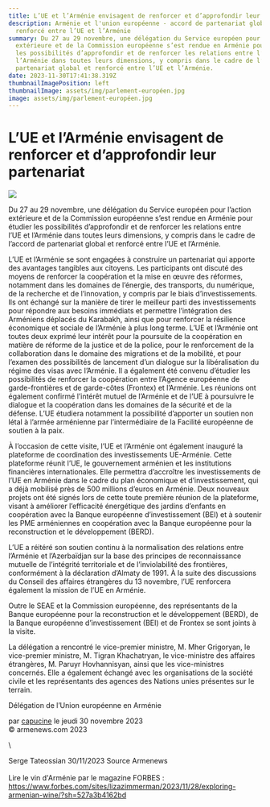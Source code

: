 ```yaml
---
title: L’UE et l’Arménie envisagent de renforcer et d’approfondir leur partenariat
description: Arménie et l'union européenne - accord de partenariat global et
  renforcé entre l’UE et l’Arménie
summary: Du 27 au 29 novembre, une délégation du Service européen pour l’action
  extérieure et de la Commission européenne s’est rendue en Arménie pour étudier
  les possibilités d’approfondir et de renforcer les relations entre l’UE et
  l’Arménie dans toutes leurs dimensions, y compris dans le cadre de l’accord de
  partenariat global et renforcé entre l’UE et l’Arménie.
date: 2023-11-30T17:41:38.319Z
thumbnailImagePosition: left
thumbnailImage: assets/img/parlement-européen.jpg
image: assets/img/parlement-européen.jpg
---
```

<!--StartFragment-->

# L’UE et l’Arménie envisagent de renforcer et d’approfondir leur partenariat

![](https://www.armenews.com/IMG/arton110340.png)

Du 27 au 29 novembre, une délégation du Service européen pour l’action extérieure et de la Commission européenne s’est rendue en Arménie pour étudier les possibilités d’approfondir et de renforcer les relations entre l’UE et l’Arménie dans toutes leurs dimensions, y compris dans le cadre de l’accord de partenariat global et renforcé entre l’UE et l’Arménie.

L’UE et l’Arménie se sont engagées à construire un partenariat qui apporte des avantages tangibles aux citoyens. Les participants ont discuté des moyens de renforcer la coopération et la mise en œuvre des réformes, notamment dans les domaines de l’énergie, des transports, du numérique, de la recherche et de l’innovation, y compris par le biais d’investissements. Ils ont échangé sur la manière de tirer le meilleur parti des investissements pour répondre aux besoins immédiats et permettre l’intégration des Arméniens déplacés du Karabakh, ainsi que pour renforcer la résilience économique et sociale de l’Arménie à plus long terme. L’UE et l’Arménie ont toutes deux exprimé leur intérêt pour la poursuite de la coopération en matière de réforme de la justice et de la police, pour le renforcement de la collaboration dans le domaine des migrations et de la mobilité, et pour l’examen des possibilités de lancement d’un dialogue sur la libéralisation du régime des visas avec l’Arménie. Il a également été convenu d’étudier les possibilités de renforcer la coopération entre l’Agence européenne de garde-frontières et de garde-côtes (Frontex) et l’Arménie. Les réunions ont également confirmé l’intérêt mutuel de l’Arménie et de l’UE à poursuivre le dialogue et la coopération dans les domaines de la sécurité et de la défense. L’UE étudiera notamment la possibilité d’apporter un soutien non létal à l’armée arménienne par l’intermédiaire de la Facilité européenne de soutien à la paix.

À l’occasion de cette visite, l’UE et l’Arménie ont également inauguré la plateforme de coordination des investissements UE-Arménie. Cette plateforme réunit l’UE, le gouvernement arménien et les institutions financières internationales. Elle permettra d’accroître les investissements de l’UE en Arménie dans le cadre du plan économique et d’investissement, qui a déjà mobilisé près de 500 millions d’euros en Arménie. Deux nouveaux projets ont été signés lors de cette toute première réunion de la plateforme, visant à améliorer l’efficacité énergétique des jardins d’enfants en coopération avec la Banque européenne d’investissement (BEI) et à soutenir les PME arméniennes en coopération avec la Banque européenne pour la reconstruction et le développement (BERD).

L’UE a réitéré son soutien continu à la normalisation des relations entre l’Arménie et l’Azerbaïdjan sur la base des principes de reconnaissance mutuelle de l’intégrité territoriale et de l’inviolabilité des frontières, conformément à la déclaration d’Almaty de 1991. À la suite des discussions du Conseil des affaires étrangères du 13 novembre, l’UE renforcera également la mission de l’UE en Arménie.

Outre le SEAE et la Commission européenne, des représentants de la Banque européenne pour la reconstruction et le développement (BERD), de la Banque européenne d’investissement (BEI) et de Frontex se sont joints à la visite.

La délégation a rencontré le vice-premier ministre, M. Mher Grigoryan, le vice-premier ministre, M. Tigran Khachatryan, le vice-ministre des affaires étrangères, M. Paruyr Hovhannisyan, ainsi que les vice-ministres concernés. Elle a également échangé avec les organisations de la société civile et les représentants des agences des Nations unies présentes sur le terrain.

Délégation de l’Union européenne en Arménie

par [capucine](https://www.armenews.com/spip.php?page=auteur&id_auteur=541) le jeudi 30 novembre 2023\
© armenews.com 2023

<!--EndFragment-->\
S﻿erge Tateossian 30/11/2023   Source Armenews\
\
Lire le vin d'Arménie par le magazine FORBES : https://www.forbes.com/sites/lizazimmerman/2023/11/28/exploring-armenian-wine/?sh=527a3b4162bd